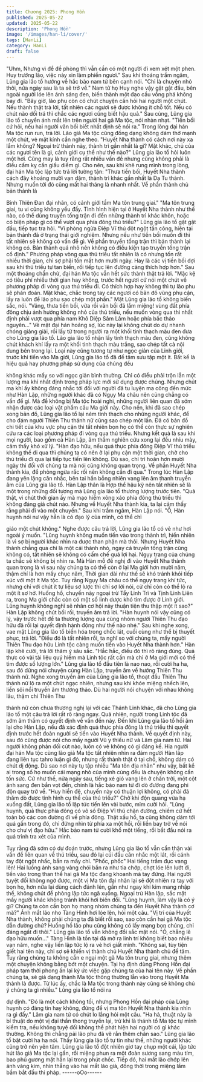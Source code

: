 ```yaml
---
title: Chương 2025: Phong Hồn
published: 2025-05-22
updated: 2025-05-22
description: 'Phong Hồn'
image: '/images/han-li/cover/'
tags: [HanLi]
category: HanLi
draft: false
---
```


"Uhm, Nhưng vì để đề phòng thì vẫn cần có một người đi xem xét
một phen. Huy trưởng lão, việc này xin làm phiền ngươi." Sau khi
thoáng trầm ngâm, Lũng gia lão tổ hướng về hắc bào nam tử bên
cạnh nói.
"Chỉ là chuyện nhỏ thôi, nửa ngày sau là ta sẽ trở về." Nam tử họ
Huy nghe vậy gật gật đầu, bên ngoài người lóe lên ánh sáng đen,
biến thành một đạo cầu vồng phá không bay đi.
"Bây giờ, lão phu còn có chút chuyện cần hỏi hai người một chút.
Nếu thành thật trả lời, tất nhiên các ngươi sẽ được không ít chỗ
tốt. Nếu có chút nào dối trá thì chắc các ngươi cũng biết hậu quả."
Sau cùng, Lũng gia lão tổ chuyển ánh mắt lên trên người hai gã
Ma tộc, nói nhàn nhạt.
"Tiền bối cứ hỏi, nếu hai người vãn bối biết nhất định sẽ nói ra."
Trong lòng đại hán Ma tộc run run, trả lời.
Lão giả Ma tộc cũng đồng dạng không dám thở mạnh một chút,
vẻ mặt kính cẩn nghe theo.
"Huyết Nha thành có cách nơi này xa lắm không? Ngoại trừ thành
này, thành trì gần nhất là gì? Mặt khác, chủ của các ngươi tên là
gì, cảnh giới cụ thể như thế nào?" Lũng gia lão tổ hỏi luôn một
hơi.
Cũng may là tuy rằng rất nhiều vấn đề nhưng cũng không phải là
điều cấm kỵ cần giấu diếm gì. Cho nên, sau khi khẽ rung mình
trong lòng, đại hán Ma tộc lập tức trả lời tường tận:
"Thưa tiền bối, Huyết Nha thành cách đây khoảng mười vạn dặm,
thành trì khác gần nhất là Dạ Tu thành. Nhưng muốn tới đó cũng
mất hai tháng là nhanh nhất. Về phần thành chủ bản thành là

Bỉnh Thiên Đan đại nhân, có cảnh giới tầm Ma tôn trung giai."
"Ma tôn trung giai, tu vi cũng không yếu đấy. Tình hình hiện tại ở
Huyết Nha thành như thế nào, có thể dùng truyền tống trận đi đến
những thành trì khác khôn, hoặc có biện pháp gì có thể vượt qua
phía đông thú triều?" Lũng gia lão tổ gật gật đầu, tiếp tục tra hỏi.
"Vì phòng ngừa Điệp Vĩ thú đột ngột tấn công, hiện tại bản thành
đã ở trạng thái giới nghiêm. Nhưng nếu như tiền bối muốn đi thì
tất nhiên sẽ không có vấn đề gì. Về phần truyền tống trận thì bản
thành lại không có. Bản thành quá nhỏ nên không có điều kiện tạo
truyền tống trận cố định."
Phương pháp vòng qua thú triều tất nhiên là có nhưng tốn rất
nhiều thời gian, chỉ sợ phải tốn mất hơn mười ngày. Hay là các vị
tiền bối đợi sau khi thú triều tự tan biến, rồi tiếp tục lên đường
càng thích hợp hơn." Sau một thoáng chần chừ, đại hán Ma tộc
vẫn hết sức thành thật trả lời.
"Mặc kệ có tiêu phí nhiều thời gian hay không, trước hết ngươi cứ
nói một chút về phương pháp đi vòng qua thú triều đi. Có thích
hợp hay không thì tự lão phu sẽ phán đoán. Mặt khác, chắc trong
tay các ngươi có bản đồ vùng phụ cận, lấy ra luôn để lão phu sao
chép một phần." Mặt Lũng gia lão tổ không biến sắc, nói.
"Vâng, thưa tiền bối, vừa rồi vãn bối đã lắm miệng! vùng đất phía
đông chịu ảnh hưởng không nhỏ của thú triều, nếu muốn vòng
qua thì nhất định phải vượt qua phía nam Khô Diệp Sâm Lâm
hoặc phía bắc thảo nguyên…" Vẻ mặt đại hán hoảng sợ, lúc này
lại không chút do dự nhanh chóng giảng giải, rồi lấy từ trong
người ra một khối tinh thạch màu đen đưa cho Lũng gia lão tổ.
Lão gia lão tổ nhận lấy tinh thạch màu đen, cũng không chút
khách khí lấy ra một khối tinh thạch màu trắng, sao chép tất cả
nội dung bên trong lại.
Loại này cũng tương tự như ngọc giản của Linh giới, trước khi tiến
vào Ma giới, Lũng gia lão tổ đã để tâm sưu tập một ít.
Bất kể là hiệu quả hay phương pháp sử dụng của chúng đều

không khác mấy so với ngọc giản bình thường. Chỉ có điều phải
trộn lẫn một lượng ma khí nhất định trong pháp lực mới sử dụng
được chúng.
Nhưng chút ma khí ấy không đáng nhắc tới đối với người đã tu
luyện ma công đến mức như Hàn Lập, những người khác đã có
Ngụy Ma châu nên cũng chẳng có vấn để gì.
Mà để không bị Ma tộc hoài nghi, những người liên quan đã sớm
nhận được các loại vật phẩm cảu Ma giới này.
Cho nên, khi đã sao chép xong bản đồ, Lũng gia lão tổ lại ném
tinh thạch cho những người khác, để cho đám người Thiên Thu
thánh nữ cũng sao chép một lần.
Đã có bản đồ chi tiết của khu vực phụ cận thì tất nhiên bọn họ có
thể còn thực sự nghiên cứu ra các loại phương pháp đi vòng qua
thú triều.
Nhưng kết quả là sau khi mọi người, bao gồm cả Hàn Lập, âm
thầm nghiên cứu xong lại đều nhíu mày, cảm thấy khó xử lý.
"Hàn đạo hữu, nếu quả thực phía đông Điệp Vĩ thú triều không
thể đi qua thì chúng ta có nên ở lại phụ cận một thời gian, chờ
cho thú triều đi qua lại tiếp tục tiến lên không. Dù sao, chỉ trì hoãn
hơn mười ngày thì đối với chúng ta mà nói cũng không quan
trọng. Về phần Huyết Nha thành kia, để phòng ngừa rắc rối nên
không cần đi qua." Trong lúc Hàn Lập đang yên lặng cân nhắc,
bên tai hắn bỗng nhiên vang lên âm thanh truyền âm của Lũng
gia lão tổ.
Hàn Lập thân là Hợp thể hậu kỳ nên tất nhiên sẽ là một trong
những đối tượng mà Lũng gia lão tổ thương lượng trước tiên.
"Quả thật, vì chút thời gian ấy mà mạo hiểm xông xáo phía đông
thú triều thì không đáng giá chút nào. Nhưng về Huyết Nha thành
kia, ta lại cảm thấy rằng phải đi vào một chuyến." Sau khi trầm
ngâm, Hàn Lập nói.
"Ồ, Hàn huynh nói nư vậy hẳn là có đạo lý của mình, có thể chỉ

giáo một chút không." Nghe được câu trả lời, Lũng gia lão tổ có vẻ
như hơi ngoài ý muốn.
"Lũng huynh không muốn tiến vào trong thành trì, hiển nhiên là vì
sợ bị người khác nhìn ra được than phận mà thôi. Nhưng Huyết
Nha thành chẳng qua chỉ là một cái thành nhỏ, ngay cả truyền
tống trận cũng không có, tất nhiên sẽ không có cấm chế quá lợi
hại. Ngụy trang của chúng ta chắc sẽ không bị nhìn ra. Mà Hàn
mỗ đề nghị đi vào Huyết Nha thành quan trọng là vì sau này
chúng ta có thể còn ở lại Ma giới hơn mười năm, thậm chí là hơn
mấy chục năm, Thời gian dài như thế sẽ khó tránh khỏi tiếp xúc
với một ít Ma tộc. Tuy rằng Ngụy Ma châu có thể ngụy trang khí
tức, nhưng chỉ với chút ít tư liệu sơ lược thì chỉ sợ lời nói, cử chỉ
còn có thể lộ ra một ít sơ hở. Huống hồ, chuyến này ngoại trừ Tẩy
Linh Trì và Tịnh Linh Liên ra, trong Ma giới chắc còn có một số
linh dược khó tìm được ở Linh giới. Lũng huynh không nghĩ sẽ
nhân cơ hội này thuận tiện thu thập một ít sao?" Hàn Lập không
chút bối rối, truyền âm trả lời.
"Hàn huynh nói vậy cũng có lý, vậy trước hết để ta thương lượng
qua cùng nhóm người Thiên Thu đạo hữu đã rồi lại quyết định
hành động như thế nào nhé." Sau khi nghe xong, vae mặt Lũng
gia lão tổ biến hóa trong chốc lát, cuối cùng như thể bị thuyết
phục, trả lời.
"Điều đó là tất nhiên rồi, ta nghĩ so với chúng ta, mấy người Thiên
Thu đạo hữu Linh tộc càng muốn tiến vào Huyết Nha thành hơn."
Hàn lập khẽ cười, trả lời thâm ý sâu sắc.
"Hắc hắc, điều đó thì rõ ràng đúng. Quả thực có vài tài liệu quý
hiếm mà Linh tộc rất cần mà chỉ ở Ma giới mới có thể tìm được số
lượng lớn." Lũng gia lão tổ đầu tiên là nao nao, rồi cười ha ha,
sau đó dừng nói chuyện cùng Hàn Lập, truyền âm về hướng
Thiên Thu thánh nữ.
Nghe xong truyền âm của Lũng gia lão tổ, thoạt đầu Thiên Thu
thánh nữ lộ ra một chút ngạc nhiên, nhưng sau khi khóe miệng
nhếch lên, liền sôi nổi truyền âm thương thảo.
Dù hai người nói chuyện với nhau không lâu, thậm chí Thiên Thu

thánh nữ còn chưa thương nghị lại với các Thánh Linh khác, đã
cho Lũng gia lão tổ một câu trả lời rất rõ ràng ngay.
Quả nhiên, người trong Linh tộc đã sớm âm thầm có quyết định
về vấn đền này.
Đến khi Lũng gia lão tổ hồi âm lại cho Hàn Lập, nếu đã xác định
quả thực phía đông là thú triều thì quyết định trước hết đoàn
người sẽ tiến vào Huyết Nha thành.
Về quyết định này, sau đó cũng được nói cho mấy người Vũ y
thiếu nữ và Lâm gia nam tử.
Hai người không phản đối cút nào, luôn có vẻ không có gì đáng
kể.
Hia người đại hán Ma tộc cùng lão giả Ma tộc tất nhiên nhìn ra
đám người Hàn lâp đang liên tục tahro luận gì đó, nhưng rất thành
thật ở tại chỗ, không dám có chút dị động.
Dù sao nơi này tụ tập nhiều "Ma tôn địa nhân" như vậy, bất kể ai
trong số họ muốn cái mạng nhỏ của mình cùng đều là chuyện
không cần tốn sức.
Cứ như thế, nửa ngày sau, tiếng xé gió vang lên ở chân trời, một
cột ánh sang đen bắn vọt đến, chính là hắc bào nam tử đi dò
đường đang phi độn quay trở về.
"Huy hiền đệ, chuyến này có thuận lợi không, có phải đã thăm dò
được tình hình cụ thể của thú triều?"
Chờ khi độn quang vừa hạ xuống đất, Lũng gia lão tổ lập tức tiến
lên vài bước, mỉm cười hỏi.
"Lũng huynh, quả thực phía đông có vô số Điệp Vĩ thú chặn
đường, chiếm cứ hết toàn bộ các con đường đi về phía đông.
Thật xấu hổ, ta cũng không dám tới quá gần trong đó, chỉ đứng
nhìn từ phía xa một hồi, rồi liền bay trở về nói cho chư vị đạo
hữu." Hắc bào nam tử cười khổ một tiếng, rồi bắt đầu nói ra quá
trình tra xét của mình.

Tuy rằng đã sớm có dự đoán trước, nhưng Lũng gia lão tổ vẫn
cẩn thận vài vấn đề liên quan về thú triều, sau đó lại cúi đầu cân
nhắc một lát, rồi cánh tay đột ngột nhấc, bắn ra mấy chỉ.
"Phốc, phốc" Hai tiếng trầm đục vang lên!
Hai luồng ánh sang vàng chói bắn ra như tia chớp, chợt lóe lên
lướt đi, tiến vào trong than thể hai gã Ma tộc đang khoanh mà tay
đứng.
Hai người tuyệt đối không ngờ được, một vị Ma tôn đại nhân lại sẽ
đột nhiên ra tay với bọn họ, hơn nữa lại dùng cách đánh lén, gần
như ngay khi kim mang nhập thể, không chút đề phòng lập tức
ngã xuống.
Ngoại trừ Hàn lập, sắc mặt mấy người khác không tránh khỏi hơi
biến đổi.
"Lũng huynh, làm vậy là có ý gì? Chúng ta còn cần bọn họ mang
nhóm chúng ta đến Huyết Nha thành cơ mà?" Ánh mắt lão nho
Tàng Hình hơi lóe lên, hỏi một câu.
"Vị trí của Huyết Nha thành, không phải chúng ta đã biết rồi sao,
sao còn cần hai gã Ma tộc dẫn đường chứ? Huống hồ lão phu
cũng không có lấy mạng bọn chúng, chỉ đáng ngất đi thôi." Lũng
gia lão tổ vẫn không đổi sắc mặt nói.
"Ồ, chẳng lẽ đạo hữu muốn…" Tàng Hình là tồn tại đã mở ra linh
trí không biết bao nhiêu vạn năm, nghe vậy liền lập tức lộ ra vẻ
hơi giất mình.
"Không sai, tùy tiện giết hai tên này, chỉ sợ sẽ khiến vị thành chủ
Huyết Nha thành chủ để tâm. Tuy rằng chúng ta không cần e ngại
một gã Ma tôn trung giai, nhưng thêm một chuyện không bằng
bớt một chuyện. Tại hạ định dùng Phong Hồn đại pháp tạm thời
phong ấn lại ký ức việc gặp chúng ta của hai tên này. Về phần
chúng ta, sẽ giả dạng thành Ma tộc thông thường lẫn vào trong
Huyết Ma thành là được. Từ lúc ấy, chắc là Ma tộc trong thành
này cũng sẽ không chú ý chúng ta gì nhiều." Lũng gia lão tổ nói ra

dự định.
"Đó là một cách không tồi, nhưng Phong Hồn đại pháp của Lũng
huynh có đáng tin hay không, đừng để vị ma tôn Huyết Nha thành
kia nhìn ra gì đấy." Lâm gia nam tử có chút lo lắng hỏi một câu.
"Ha hả, thuật này là bí thuật do một vị đại thần thong truyền lại,
trừ khi là thánh tổ Ma tộc tự mình kiểm tra, nếu không tuyệ đối
không thể phát hiện hai người có gì khác thường. Không thì
chẳng pải lão phu đã vẽ rắn thêm chân sao." Lũng gia lão tổ bật
cười ha ha nói.
Thấy lũng gia lão tổ tự tin như thế, những người khác cũng trở
nên yên tâm.
Lũng gia lão tổ đột nhiên giơ tay chụp một cái, lập tức hút lão giả
Ma tộc lại gần, rồi miệng phun ra một đoàn sương sang màu tím,
bao phủ gương mặt hắn lại trong phút chốc.
Tiếp đó, hai mắt lão chớp lên ánh vàng kim, nhìn thẳng vào hai
mắt lão giả, đồng thời trong miệng lầm bầm bắt đầu thi pháp.
------oOo------
